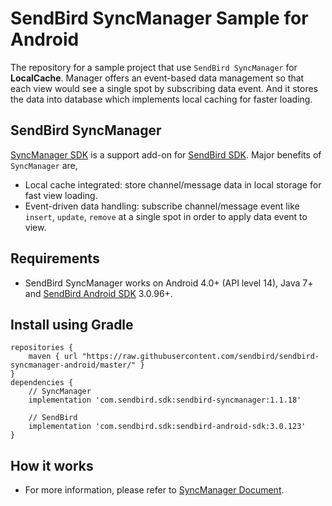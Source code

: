 # SendBird SyncManager Sample for Android

The repository for a sample project that use `SendBird SyncManager` for __LocalCache__. Manager offers an event-based data management so that each view would see a single spot by subscribing data event. And it stores the data into database which implements local caching for faster loading.

## SendBird SyncManager

[SyncManager SDK](https://github.com/sendbird/sendbird-syncmanager-android) is a support add-on for [SendBird SDK](https://github.com/sendbird/SendBird-SDK-Android). Major benefits of `SyncManager` are,

 - Local cache integrated: store channel/message data in local storage for fast view loading.
 - Event-driven data handling: subscribe channel/message event like `insert`, `update`, `remove` at a single spot in order to apply data event to view.

## Requirements

- SendBird SyncManager works on Android 4.0+ (API level 14), Java 7+ and [SendBird Android SDK](https://github.com/sendbird/SendBird-SDK-Android) 3.0.96+.


## Install using Gradle

```
repositories {
    maven { url "https://raw.githubusercontent.com/sendbird/sendbird-syncmanager-android/master/" }
}
dependencies {
    // SyncManager
    implementation 'com.sendbird.sdk:sendbird-syncmanager:1.1.18'

    // SendBird
    implementation 'com.sendbird.sdk:sendbird-android-sdk:3.0.123'
}
``` 

## How it works
- For more information, please refer to [SyncManager Document](https://docs.sendbird.com/android/sync_manager_getting_started).
